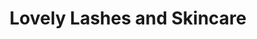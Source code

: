 ---
title: "Lovely Lashes and Skincare"
url: /portland/lovely-lashes-and-skincare/
shop: Kosmetik
---